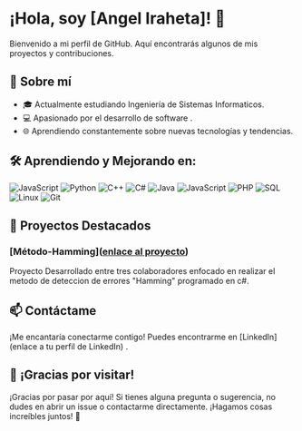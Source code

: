 # ¡Hola, soy [Angel Iraheta]! 👋

Bienvenido a mi perfil de GitHub.  Aquí encontrarás algunos de mis proyectos y contribuciones.

## 🚀 Sobre mí

- 🎓 Actualmente estudiando Ingeniería de Sistemas Informaticos.
- 💻 Apasionado por el desarrollo de software .
- 🌐 Aprendiendo constantemente sobre nuevas tecnologías y tendencias.

## 🛠️ Aprendiendo y Mejorando en:

![JavaScript](https://img.shields.io/badge/-JavaScript-F7DF1E?style=flat-square&logo=javascript&logoColor=black)
![Python](https://img.shields.io/badge/-Python-3776AB?style=flat-square&logo=python&logoColor=white)
![C++](https://img.shields.io/badge/-C++-00599C?style=flat-square&logo=c%2B%2B&logoColor=white)
![C#](https://img.shields.io/badge/-C%23-239120?style=flat-square&logo=c-sharp&logoColor=white)
![Java](https://img.shields.io/badge/-Java-007396?style=flat-square&logo=java&logoColor=white)
![JavaScript](https://img.shields.io/badge/-JavaScript-F7DF1E?style=flat-square&logo=javascript&logoColor=black)
![PHP](https://img.shields.io/badge/-PHP-777BB4?style=flat-square&logo=php&logoColor=white)
![SQL](https://img.shields.io/badge/-SQL-4479A1?style=flat-square&logo=postgresql&logoColor=white)
![Linux](https://img.shields.io/badge/-Linux-FCC624?style=flat-square&logo=linux&logoColor=black)
![Git](https://img.shields.io/badge/-Git-F05032?style=flat-square&logo=git&logoColor=white)

## 🚀 Proyectos Destacados

### [Método-Hamming]([enlace al proyecto](https://github.com/AngeLSanchez210/Metodo-Hamming.git))
Proyecto Desarrollado entre tres colaboradores enfocado en realizar el metodo de deteccion  de errores "Hamming" programado en c#.



## 📫 Contáctame

¡Me encantaría conectarme contigo! Puedes encontrarme en [LinkedIn](enlace a tu perfil de LinkedIn) .

## 🎉 ¡Gracias por visitar!

¡Gracias por pasar por aquí! Si tienes alguna pregunta o sugerencia, no dudes en abrir un issue o contactarme directamente. ¡Hagamos cosas increíbles juntos! 🚀
